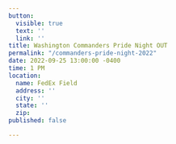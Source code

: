 ```yaml
---
button:
  visible: true
  text: ''
  link: ''
title: Washington Commanders Pride Night OUT
permalink: "/commanders-pride-night-2022"
date: 2022-09-25 13:00:00 -0400
time: 1 PM
location:
  name: FedEx Field
  address: ''
  city: ''
  state: ''
  zip: 
published: false

---
```

